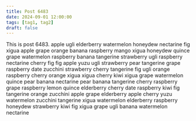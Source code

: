 ```yaml
---
title: Post 6483
date: 2024-09-01 12:00:00
tags: [tag1, tag2]
draft: false
---
```

This is post 6483.
apple
ugli
elderberry
watermelon
honeydew
nectarine
fig
xigua
apple
grape
orange
banana
raspberry
mango
xigua
honeydew
quince
grape
watermelon
raspberry
banana
tangerine
strawberry
ugli
raspberry
nectarine
cherry
fig
fig
apple
yuzu
ugli
strawberry
pear
tangerine
grape
raspberry
date
zucchini
strawberry
cherry
tangerine
fig
ugli
orange
raspberry
cherry
orange
xigua
xigua
cherry
kiwi
xigua
grape
watermelon
quince
pear
banana
nectarine
pear
banana
tangerine
cherry
raspberry
grape
raspberry
lemon
quince
elderberry
cherry
date
raspberry
kiwi
fig
tangerine
orange
zucchini
apple
grape
elderberry
apple
cherry
yuzu
watermelon
zucchini
tangerine
xigua
watermelon
elderberry
raspberry
honeydew
strawberry
kiwi
fig
xigua
grape
ugli
banana
watermelon
nectarine
